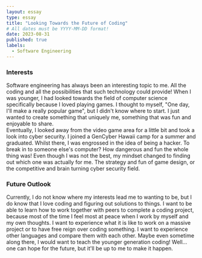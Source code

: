 ```yaml
---
layout: essay
type: essay
title: "Looking Towards the Future of Coding"
# All dates must be YYYY-MM-DD format!
date: 2023-08-31
published: true
labels:
  - Software Engineering
---
```

<h3>Interests</h3>
Software engineering has always been an interesting topic to me. All the coding and all the possibilities that such technology could provide! When I was younger, I had looked towards the field of computer science specifically because I loved playing games. I thought to myself, "One day, I'll make a really popular game", but I didn't know where to start. I just wanted to create something that uniquely me, something that was fun and enjoyable to share.
<br>
Eventually, I looked away from the video game area for a little bit and took a look into cyber security. I joined a GenCyber Hawaii camp for a summer and graduated. Whilst there, I was engrossed in the idea of being a hacker. To break in to someone else's computer? How dangerous and fun the whole thing was! Even though I was not the best, my mindset changed to finding out which one was actually for me. The strategy and fun of game design, or the competitive and brain turning cyber security field.
<h3>Future Outlook</h3>
Currently, I do not know where my interests lead me to wanting to be, but I do know that I love coding and figuring out solutions to things. I want to be able to learn how to work together with peers to complete a coding project, because most of the time I feel most at peace when I work by myself and my own thoughts. I want to experience what it is like to work on a massive project or to have free reign over coding something. I want to experience other languages and compare them with each other. Maybe even sometime along there, I would want to teach the younger generation coding! Well... one can hope for the future, but it'll be up to me to make it happen.
